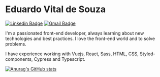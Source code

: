# Eduardo Vital de Souza


[![Linkedin Badge](https://img.shields.io/badge/LinkedIn-0077B5?style=flat-square&logo=linkedin&logoColor=white&lin=https://www.linkedin.com/in/eduardovitaldesouza/)](https://www.linkedin.com/in/eduardovitaldesouza/) [![Gmail Badge](https://img.shields.io/badge/-Gmail-c14438?style=flat-square&logo=Gmail&logoColor=white&link=mailto:eduardovitals@gmail.com)](mailto:eduardovitals@gmail.com)

I'm a passionated front-end developer, always learning about new technologies and best practices. I love the front-end world and to solve problems.

I have experience working with Vuejs, React, Sass, HTML, CSS, Styled-components, Cypress and Typescript.

[![Anurag's GitHub stats](https://github-readme-stats.vercel.app/api?username=EduardoVital&count_prvate=true&show_icons=true&theme=gotham)](https://github.com/anuraghazra/github-readme-stats)
